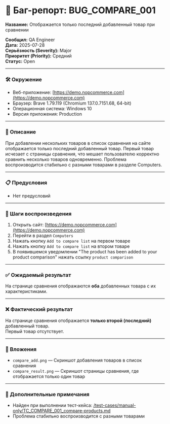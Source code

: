 # 🐞 Баг-репорт: BUG_COMPARE_001
**Название:** Отображается только последний добавленный товар при сравнении  

**Сообщил:** QA Engineer  
**Дата:** 2025-07-28  
**Серьёзность (Severity):** Major  
**Приоритет (Priority):** Средний  
**Статус:** Open  

---

### 🛠 Окружение

- Веб-приложение: [https://demo.nopcommerce.com](https://demo.nopcommerce.com)  
- Браузер: Brave 1.79.119 (Chromium 137.0.7151.68, 64-bit)  
- Операционная система: Windows 10  
- Версия приложения: Production  

---

### 📝 Описание

При добавлении нескольких товаров в список сравнения на сайте отображается только последний добавленный товар. Первый товар исчезает с страницы сравнения, что мешает пользователю корректно сравнить несколько товаров одновременно. Проблема воспроизводится стабильно с разными товарами в разделе Computers.

---

### 📋 Предусловия

- Нет предусловий

---

### 🔁 Шаги воспроизведения

1. Открыть сайт: [https://demo.nopcommerce.com](https://demo.nopcommerce.com)  
2. Перейти в раздел `Computers`  
3. Нажать кнопку `Add to compare list` на первом товаре  
4. Нажать кнопку `Add to compare list` на втором товаре  
5. В появившемся уведомлении "The product has been added to your product comparison" нажать ссылку `product comparison`  

---

### ✅ Ожидаемый результат

На странице сравнения отображаются **оба** добавленных товара с их характеристиками.

---

### ❌ Фактический результат

На странице сравнения отображается **только второй (последний)** добавленный товар.  
Первый товар отсутствует.

---

### 📎 Вложения

- `compare_add.png` — Скриншот добавления товаров в список сравнения  
- `compare_result.png` — Скриншот страницы сравнения, где отображается только один товар  

---

### 💬 Дополнительные примечания

- Найден при выполнении тест-кейса: [/test-cases/manual-only/TC_COMPARE_001_compare-products.md](/test-cases/manual-only/TC_COMPARE_001_compare-products.md)  
- Проблема стабильно воспроизводится с разными товарами  
